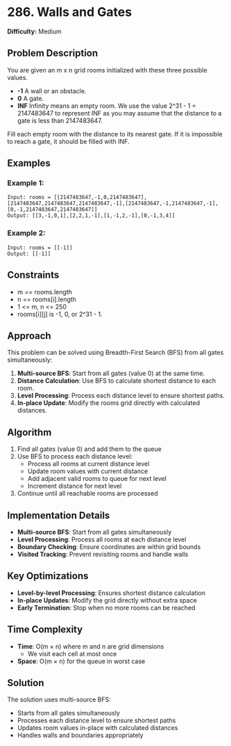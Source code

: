 # 286. Walls and Gates

**Difficulty:** Medium

## Problem Description

You are given an m x n grid rooms initialized with these three possible values.

- **-1** A wall or an obstacle.
- **0** A gate.
- **INF** Infinity means an empty room. We use the value 2^31 - 1 = 2147483647 to represent INF as you may assume that the distance to a gate is less than 2147483647.

Fill each empty room with the distance to its nearest gate. If it is impossible to reach a gate, it should be filled with INF.

## Examples

### Example 1:
```
Input: rooms = [[2147483647,-1,0,2147483647],[2147483647,2147483647,2147483647,-1],[2147483647,-1,2147483647,-1],[0,-1,2147483647,2147483647]]
Output: [[3,-1,0,1],[2,2,1,-1],[1,-1,2,-1],[0,-1,3,4]]
```

### Example 2:
```
Input: rooms = [[-1]]
Output: [[-1]]
```

## Constraints

- m == rooms.length
- n == rooms[i].length
- 1 <= m, n <= 250
- rooms[i][j] is -1, 0, or 2^31 - 1.

## Approach

This problem can be solved using Breadth-First Search (BFS) from all gates simultaneously:

1. **Multi-source BFS**: Start from all gates (value 0) at the same time.
2. **Distance Calculation**: Use BFS to calculate shortest distance to each room.
3. **Level Processing**: Process each distance level to ensure shortest paths.
4. **In-place Update**: Modify the rooms grid directly with calculated distances.

## Algorithm

1. Find all gates (value 0) and add them to the queue
2. Use BFS to process each distance level:
   - Process all rooms at current distance level
   - Update room values with current distance
   - Add adjacent valid rooms to queue for next level
   - Increment distance for next level
3. Continue until all reachable rooms are processed

## Implementation Details

- **Multi-source BFS**: Start from all gates simultaneously
- **Level Processing**: Process all rooms at each distance level
- **Boundary Checking**: Ensure coordinates are within grid bounds
- **Visited Tracking**: Prevent revisiting rooms and handle walls

## Key Optimizations

- **Level-by-level Processing**: Ensures shortest distance calculation
- **In-place Updates**: Modify the grid directly without extra space
- **Early Termination**: Stop when no more rooms can be reached

## Time Complexity

- **Time**: O(m × n) where m and n are grid dimensions
  - We visit each cell at most once
- **Space**: O(m × n) for the queue in worst case

## Solution

The solution uses multi-source BFS:
- Starts from all gates simultaneously
- Processes each distance level to ensure shortest paths
- Updates room values in-place with calculated distances
- Handles walls and boundaries appropriately
